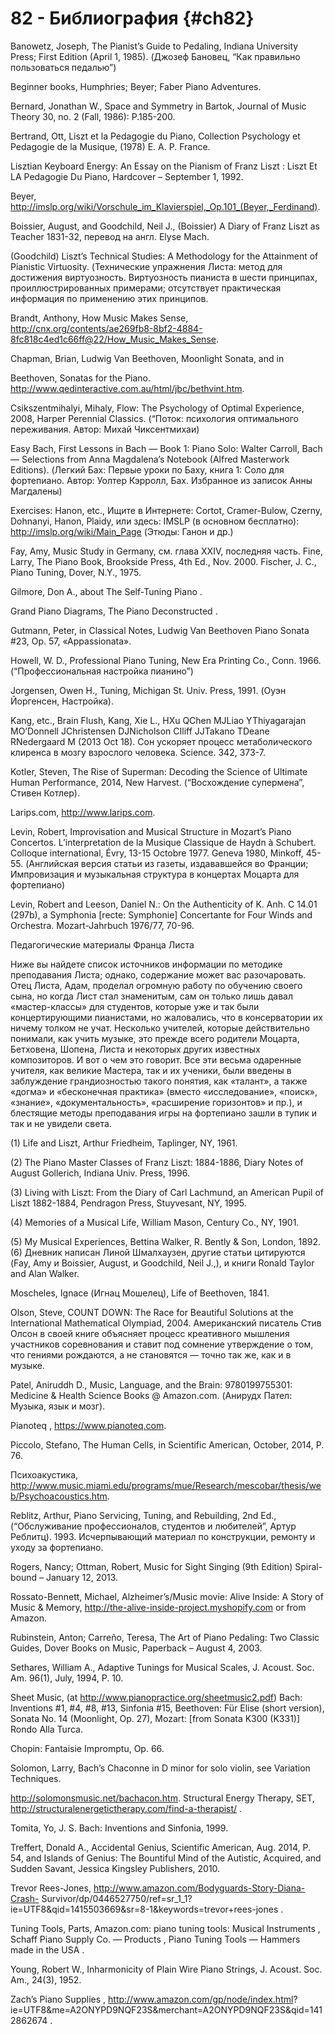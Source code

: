 # 82 - Библиография {#ch82}


Banowetz, Joseph, The Pianist’s Guide to Pedaling, Indiana University Press; First Edition (April 1, 1985). (Джозеф Бановец, “Как правильно пользоваться педалью”)

Beginner books, Humphries; Beyer; Faber Piano Adventures. 

Bernard, Jonathan W., Space and Symmetry in Bartok, Journal of Music Theory 30, no. 2 (Fall, 1986): P.185-200.

Bertrand, Ott, Liszt et la Pedagogie du Piano, Collection Psychology et Pedagogie de la Musique, (1978) E. A. P. France.

Lisztian Keyboard Energy: An Essay on the Pianism of Franz Liszt : Liszt Et LA Pedagogie Du Piano, Hardcover – September 1, 1992.

Beyer, http://imslp.org/wiki/Vorschule_im_Klavierspiel,_Op.101_(Beyer,_Ferdinand).

Boissier, August, and Goodchild, Neil J., (Boissier) A Diary of Franz Liszt as Teacher 1831-32, перевод на англ. Elyse Mach.

(Goodchild) Liszt’s Technical Studies: A Methodology for the Attainment of Pianistic Virtuosity. (Технические упражнения Листа: метод для достижения виртуозность. Виртуозность пианиста в шести принципах, проиллюстрированных примерами; отсутствует практическая информация по применению этих принципов.

Brandt, Anthony, How Music Makes Sense, http://cnx.org/contents/ae269fb8-8bf2-4884-8fc818c4ed1c66ff@22/How_Music_Makes_Sense.

Chapman, Brian, Ludwig Van Beethoven, Moonlight Sonata, and in

Beethoven, Sonatas for the Piano. http://www.qedinteractive.com.au/html/jbc/bethvint.htm.

Csikszentmihalyi, Mihaly, Flow: The Psychology of Optimal Experience, 2008, Harper Perennial Classics. (“Поток: психология оптимального переживания. Автор: Михай Чиксентмихаи)

Easy Bach, First Lessons in Bach — Book 1: Piano Solo: Walter Carroll, Bach — Selections from Anna Magdalena’s Notebook (Alfred Masterwork Editions). (Легкий Бах: Первые уроки по Баху, книга 1: Соло для фортепиано. Автор: Уолтер Кэрролл, Бах. Избранное из записок Анны Магдалены)

Exercises: Hanon, etc., Ищите в Интернете: Cortot, Cramer-Bulow, Czerny, Dohnanyi, Hanon, Plaidy, или здесь: IMSLP (в основном бесплатно): http://imslp.org/wiki/Main_Page (Этюды: Ганон и др.)

Fay, Amy, Music Study in Germany, см. глава XXIV, последняя часть. Fine, Larry, The Piano Book, Brookside Press, 4th Ed., Nov. 2000. Fischer, J. C., Piano Tuning, Dover, N.Y., 1975.

Gilmore, Don A., about The Self-Tuning Piano .

Grand Piano Diagrams, The Piano Deconstructed .

Gutmann, Peter, in Classical Notes, Ludwig Van Beethoven Piano Sonata #23, Op. 57, «Appassionata».

Howell, W. D., Professional Piano Tuning, New Era Printing Co., Conn. 1966. (“Профессиональная настройка пианино”)

Jorgensen, Owen H., Tuning, Michigan St. Univ. Press, 1991. (Оуэн Йоргенсен, Настройка).

Kang, etc., Brain Flush, Kang, Xie L., HXu QChen MJLiao YThiyagarajan MO’Donnell JChristensen DJNicholson CIliff JJTakano TDeane RNedergaard M (2013 Oct 18). Сон ускоряет процесс метаболического клиренса в мозгу взрослого человека. Science. 342, 373-7.

Kotler, Steven, The Rise of Superman: Decoding the Science of Ultimate Human Performance, 2014, New Harvest. (“Восхождение супермена”, Стивен Котлер).

Larips.com, http://www.larips.com.

Levin, Robert, Improvisation and Musical Structure in Mozart’s Piano Concertos. L’interpretation de la Musique Classique de Haydn à Schubert. Colloque international, Évry, 13-15 Octobre 1977. Geneva 1980, Minkoff, 45-55. (Английская версия статьи из газеты, издававшейся во Франции; Импровизация и музыкальная структура в концертах Моцарта для фортепиано)

Levin, Robert and Leeson, Daniel N.: On the Authenticity of K. Anh. C 14.01 (297b), a Symphonia [recte: Symphonie] Concertante for Four Winds and Orchestra. Mozart-Jahrbuch 1976/77, 70-96.

Педагогические материалы Франца Листа

Ниже вы найдете список источников информации по методике преподавания Листа; однако, содержание может вас разочаровать. Отец Листа, Адам, проделал огромную работу по обучению своего сына, но когда Лист стал знаменитым, сам он только лишь давал «мастер-классы» для студентов, которые уже и так были концертирующими пианистами, но жаловались, что в консерватории их ничему толком не учат. Несколько учителей, которые действительно понимали, как учить музыке, это прежде всего родители Моцарта, Бетховена, Шопена, Листа и некоторых других известных композиторов. И вот о чем это говорит. Все эти весьма одаренные учителя, как великие Мастера, так и их ученики, были введены в заблуждение грандиозностью такого понятия, как «талант», а также «догма» и «бесконечная практика» (вместо «исследование», «поиск», «знание», «документальность», «расширение горизонтов» и пр.), и блестящие методы преподавания игры на фортепиано зашли в тупик и так и не увидели света.

(1) Life and Liszt, Arthur Friedheim, Taplinger, NY, 1961.

(2) The Piano Master Classes of Franz Liszt: 1884-1886, Diary Notes of August Gollerich, Indiana Univ. Press, 1996.

(3) Living with Liszt: From the Diary of Carl Lachmund, an American Pupil of Liszt 1882-1884, Pendragon Press, Stuyvesant, NY, 1995.

(4) Memories of a Musical Life, William Mason, Century Co., NY, 1901.

(5) My Musical Experiences, Bettina Walker, R. Bently & Son, London, 1892. (6) Дневник написан Линой Шмалхаузен, другие статьи цитируются (Fay, Amy и Boissier, August, и Goodchild, Neil J.,), и книги Ronald Taylor and Alan Walker.

Moscheles, Ignace (Игнац Мошелец), Life of Beethoven, 1841.

Olson, Steve, COUNT DOWN: The Race for Beautiful Solutions at the International Mathematical Olympiad, 2004. Американский писатель Стив Олсон в своей книге объясняет процесс креативного мышления участников соревнования и ставит под сомнение утверждение о том, что гениями рождаются, а не становятся — точно так же, как и в музыке.

Patel, Aniruddh D., Music, Language, and the Brain: 9780199755301: Medicine & Health Science Books @ Amazon.com. (Анирудх Пател: Музыка, язык и мозг).

Pianoteq , https://www.pianoteq.com.

Piccolo, Stefano, The Human Cells, in Scientific American, October, 2014, P. 76.

Психоакустика, http://www.music.miami.edu/programs/mue/Research/mescobar/thesis/web/Psychoacoustics.htm.

Reblitz, Arthur, Piano Servicing, Tuning, and Rebuilding, 2nd Ed., (“Обслуживание профессионалов, студентов и любителей”, Артур Реблитц). 1993. Исчерпывающий материал по конструкции, ремонту и уходу за фортепиано.

Rogers, Nancy; Ottman, Robert, Music for Sight Singing (9th Edition) Spiral- bound – January 12, 2013.

Rossato-Bennett, Michael, Alzheimer’s/Music movie: Alive Inside: A Story of Music & Memory, http://the-alive-inside-project.myshopify.com or from Amazon.

Rubinstein, Anton; Carreño, Teresa, The Art of Piano Pedaling: Two Classic Guides, Dover Books on Music, Paperback – August 4, 2003.

Sethares, William A., Adaptive Tunings for Musical Scales, J. Acoust. Soc. Am. 96(1), July, 1994, P. 10.

Sheet Music, (at http://www.pianopractice.org/sheetmusic2.pdf) Bach: Inventions #1, #4, #8, #13, Sinfonia #15, Beethoven: Für Elise (short version), Sonata No. 14 (Moonlight, Op. 27), Mozart: [from Sonata K300 (K331)] Rondo Alla Turca.

Chopin: Fantaisie Impromptu, Op. 66.

Solomon, Larry, Bach’s Chaconne in D minor for solo violin, see Variation Techniques.

http://solomonsmusic.net/bachacon.htm. Structural Energy Therapy, SET, http://structuralenergetictherapy.com/find-a-therapist/ .

Tomita, Yo, J. S. Bach: Inventions and Sinfonia, 1999.

Treffert, Donald A., Accidental Genius, Scientific American, Aug. 2014, P. 54, and Islands of Genius: The Bountiful Mind of the Autistic, Acquired, and Sudden Savant, Jessica Kingsley Publishers, 2010.

Trevor Rees-Jones, http://www.amazon.com/Bodyguards-Story-Diana-Crash- Survivor/dp/0446527750/ref=sr_1_1?ie=UTF8&qid=1415503669&sr=8-1&keywords=trevor+rees-jones .

Tuning Tools, Parts, Amazon.com: piano tuning tools: Musical Instruments , Schaff Piano Supply Co. — Products , Piano Tuning Tools — Hammers made in the USA .

Young, Robert W., Inharmonicity of Plain Wire Piano Strings, J. Acoust. Soc. Am., 24(3), 1952.

Zach’s Piano Supplies , http://www.amazon.com/gp/node/index.html? ie=UTF8&me=A2ONYPD9NQF23S&merchant=A2ONYPD9NQF23S&qid=1412862674 .


